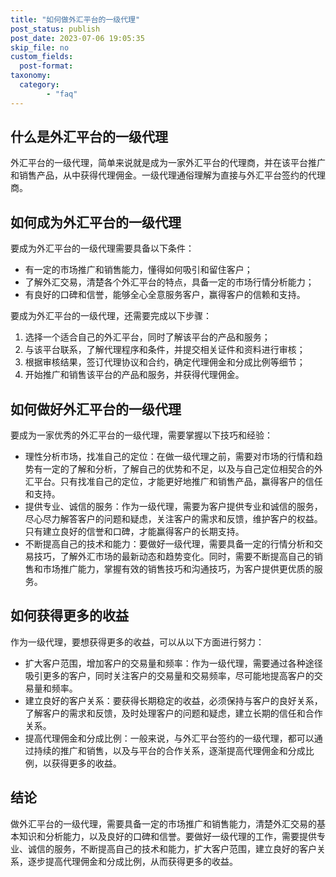 ```yaml
---
title: "如何做外汇平台的一级代理"
post_status: publish
post_date: 2023-07-06 19:05:35
skip_file: no
custom_fields: 
  post-format: 
taxonomy:
  category:
        - "faq"
---
```


## 什么是外汇平台的一级代理

外汇平台的一级代理，简单来说就是成为一家外汇平台的代理商，并在该平台推广和销售产品，从中获得代理佣金。一级代理通俗理解为直接与外汇平台签约的代理商。

## 如何成为外汇平台的一级代理

要成为外汇平台的一级代理需要具备以下条件：

- 有一定的市场推广和销售能力，懂得如何吸引和留住客户；
- 了解外汇交易，清楚各个外汇平台的特点，具备一定的市场行情分析能力；
- 有良好的口碑和信誉，能够全心全意服务客户，赢得客户的信赖和支持。

要成为外汇平台的一级代理，还需要完成以下步骤：

1. 选择一个适合自己的外汇平台，同时了解该平台的产品和服务；
2. 与该平台联系，了解代理程序和条件，并提交相关证件和资料进行审核；
3. 根据审核结果，签订代理协议和合约，确定代理佣金和分成比例等细节；
4. 开始推广和销售该平台的产品和服务，并获得代理佣金。

## 如何做好外汇平台的一级代理

要成为一家优秀的外汇平台的一级代理，需要掌握以下技巧和经验：

- 理性分析市场，找准自己的定位：在做一级代理之前，需要对市场的行情和趋势有一定的了解和分析，了解自己的优势和不足，以及与自己定位相契合的外汇平台。只有找准自己的定位，才能更好地推广和销售产品，赢得客户的信任和支持。
- 提供专业、诚信的服务：作为一级代理，需要为客户提供专业和诚信的服务，尽心尽力解答客户的问题和疑虑，关注客户的需求和反馈，维护客户的权益。只有建立良好的信誉和口碑，才能赢得客户的长期支持。
- 不断提高自己的技术和能力：要做好一级代理，需要具备一定的行情分析和交易技巧，了解外汇市场的最新动态和趋势变化。同时，需要不断提高自己的销售和市场推广能力，掌握有效的销售技巧和沟通技巧，为客户提供更优质的服务。

## 如何获得更多的收益

作为一级代理，要想获得更多的收益，可以从以下方面进行努力：

- 扩大客户范围，增加客户的交易量和频率：作为一级代理，需要通过各种途径吸引更多的客户，同时关注客户的交易量和交易频率，尽可能地提高客户的交易量和频率。
- 建立良好的客户关系：要获得长期稳定的收益，必须保持与客户的良好关系，了解客户的需求和反馈，及时处理客户的问题和疑虑，建立长期的信任和合作关系。
- 提高代理佣金和分成比例：一般来说，与外汇平台签约的一级代理，都可以通过持续的推广和销售，以及与平台的合作关系，逐渐提高代理佣金和分成比例，以获得更多的收益。

## 结论

做外汇平台的一级代理，需要具备一定的市场推广和销售能力，清楚外汇交易的基本知识和分析能力，以及良好的口碑和信誉。要做好一级代理的工作，需要提供专业、诚信的服务，不断提高自己的技术和能力，扩大客户范围，建立良好的客户关系，逐步提高代理佣金和分成比例，从而获得更多的收益。
